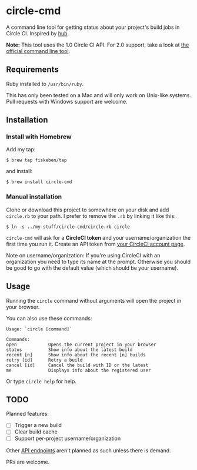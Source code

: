 # circle-cmd

A command line tool for getting status about your project's build jobs in Circle CI.
Inspired by [hub](https://github.com/github/hub).

**Note:** This tool uses the 1.0 Circle CI API. For 2.0 support, take a look at [the official command line tool](https://circleci.com/docs/2.0/local-jobs/).

## Requirements

Ruby installed to `/usr/bin/ruby`.

This has only been tested on a Mac and will only work on Unix-like systems.
Pull requests with Windows support are welcome.

## Installation

### Install with Homebrew

Add my tap:

`$ brew tap fiskeben/tap`

and install:

`$ brew install circle-cmd`

### Manual installation

Clone or download this project to somewhere on your disk and add `circle.rb` to your path.
I prefer to remove the `.rb` by linking it like this:

```
$ ln -s ../my-stuff/circle-cmd/circle.rb circle
```

`circle-cmd` will ask for a **CircleCI token** and your username/organization
the first time you run it.
Create an API token from [your CircleCI account page](https://circleci.com/account/api).

Note on username/organization: If you're using CircleCI with an organization
you need to type its name at the prompt. Otherwise you should be good to go
with the default value (which should be your username).


## Usage

Running the `circle` command without arguments will open the project in your browser.

You can also use these commands:

```
Usage: `circle [command]`

Commands:
open            Opens the current project in your browser
status          Show info about the latest build
recent [n]      Show info about the recent [n] builds
retry [id]      Retry a build
cancel [id]     Cancel the build with ID or the latest
me              Displays info about the registered user
```

Or type `circle help` for help.

## TODO

Planned features:

- [ ] Trigger a new build
- [ ] Clear build cache
- [ ] Support per-project username/organization

Other [API endpoints](https://circleci.com/docs/api/) aren't planned as such unless there is demand.

PRs are welcome.
